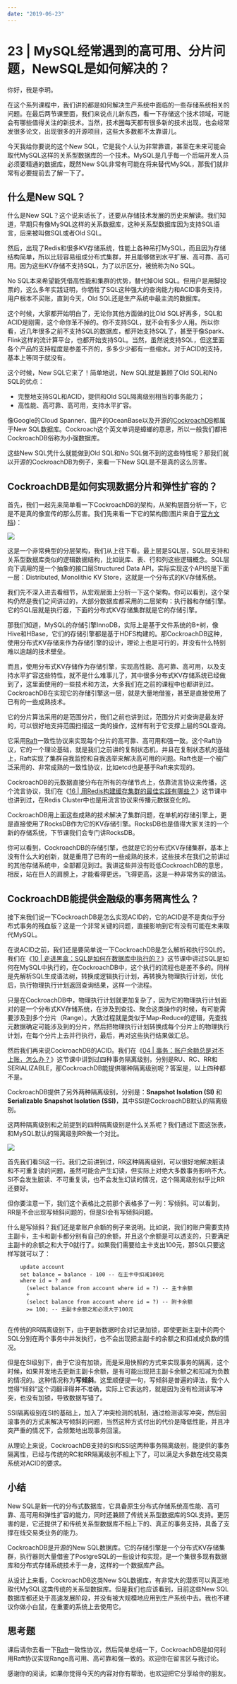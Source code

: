 ```yaml
---
date: "2019-06-23"
---  
```

      
# 23 | MySQL经常遇到的高可用、分片问题，NewSQL是如何解决的？
你好，我是李玥。

在这个系列课程中，我们讲的都是如何解决生产系统中面临的一些存储系统相关的问题。在最后两节课里面，我们来说点儿新东西，看一下存储这个技术领域，可能会有哪些值得关注的新技术。当然，技术圈每天都有很多新的技术出现，也会经常发很多论文，出现很多的开源项目，这些大多数都不太靠谱儿。

今天我给你要说的这个New SQL，它是我个人认为非常靠谱，甚至在未来可能会取代MySQL这样的关系型数据库的一个技术。MySQL是几乎每一个后端开发人员必须要精通的数据库，既然New SQL非常有可能在将来替代MySQL，那我们就非常有必要提前去了解一下了。

## 什么是New SQL？

什么是New SQL？这个说来话长了，还要从存储技术发展的历史来解读。我们知道，早期只有像MySQL这样的关系数据库，这种关系型数据库因为支持SQL语言，后来被叫做SQL或者Old SQL。

然后，出现了Redis和很多KV存储系统，性能上各种吊打MySQL，而且因为存储结构简单，所以比较容易组成分布式集群，并且能够做到水平扩展、高可靠、高可用。因为这些KV存储不支持SQL，为了以示区分，被统称为No SQL。

No SQL本来希望能凭借高性能和集群的优势，替代掉Old SQL。但用户是用脚投票的，这么多年实践证明，你牺牲了SQL这种强大的查询能力和ACID事务支持，用户根本不买账，直到今天，Old SQL还是生产系统中最主流的数据库。

<!-- [[[read_end]]] -->

这个时候，大家都开始明白了，无论你其他方面做的比Old SQL好再多，SQL和ACID是刚需，这个命你革不掉的。你不支持SQL，就不会有多少人用。所以你看，近几年很多之前不支持SQL的数据库，都开始支持SQL了，甚至于像Spark、Flink这样的流计算平台，也都开始支持SQL。当然，虽然说支持SQL，但这里面各个产品的支持程度是参差不齐的，多多少少都有一些缩水。对于ACID的支持，基本上等同于就没有。

这个时候，New SQL它来了！简单地说，New SQL就是兼顾了Old SQL和No SQL的优点：

* 完整地支持SQL和ACID，提供和Old SQL隔离级别相当的事务能力；
* 高性能、高可靠、高可用，支持水平扩容。

像Google的Cloud Spanner、国产的OceanBase以及开源的[CockroachDB](https://github.com/cockroachdb/cockroach)都属于New SQL数据库。Cockroach这个英文单词是蟑螂的意思，所以一般我们都把CockroachDB俗称为小强数据库。

这些New SQL凭什么就能做到Old SQL和No SQL做不到的这些特性呢？那我们就以开源的CockroachDB为例子，来看一下New SQL是不是真的这么厉害。

## CockroachDB是如何实现数据分片和弹性扩容的？

首先，我们一起先来简单看一下CockroachDB的架构，从架构层面分析一下，它是不是真的像宣传的那么厉害。我们先来看一下它的架构图\(图片来自于[官方文档](https://github.com/cockroachdb/cockroach/blob/master/docs/design.md)\)：

![](./httpsstatic001geekbangorgresourceimage8c828c78db973e66bb62b23c8e85afe78082.jpg)

这是一个非常典型的分层架构，我们从上往下看。最上层是SQL层，SQL层支持和关系型数据库类似的逻辑数据结构，比如说库、表、行和列这些逻辑概念。SQL层向下调用的是一个抽象的接口层Structured Data API，实际实现这个API的是下面一层：Distributed, Monolithic KV Store，这就是一个分布式的KV存储系统。

我们先不深入进去看细节，从宏观层面上分析一下这个架构。你可以看到，这个架构仍然是我们之间讲过的，大部分数据库都采用的二层架构：执行器和存储引擎。它的SQL层就是执行器，下面的分布式KV存储集群就是它的存储引擎。

那我们知道，MySQL的存储引擎InnoDB，实际上是基于文件系统的B+树，像Hive和HBase，它们的存储引擎都是基于HDFS构建的。那CockroachDB这种，使用分布式KV存储来作为存储引擎的设计，理论上也是可行的，并没有什么特别难以逾越的技术壁垒。

而且，使用分布式KV存储作为存储引擎，实现高性能、高可靠、高可用，以及支持水平扩容这些特性，就不是什么难事儿了，其中很多分布式KV存储系统已经做到了，这里面使用的一些技术和方法，大多我们在之前的课程中也都讲到过。CockroachDB在实现它的存储引擎这一层，就是大量地借鉴，甚至是直接使用了已有的一些成熟技术。

它的分片算法采用的是范围分片，我们之前也讲到过，范围分片对查询是最友好的，可以很好地支持范围扫描这一类的操作，这样有利于它支撑上层的SQL查询。

它采用[Raft](https://raft.github.io/)一致性协议来实现每个分片的高可靠、高可用和强一致。这个Raft协议，它的一个理论基础，就是我们之前讲的复制状态机，并且在复制状态机的基础上，Raft实现了集群自我监控和自我选举来解决高可用的问题。Raft也是一个被广泛采用的、非常成熟的一致性协议，比如etcd也是基于Raft来实现的。

CockroachDB的元数据直接分布在所有的存储节点上，依靠流言协议来传播，这个流言协议，我们在《[16 | 用Redis构建缓存集群的最佳实践有哪些？](https://time.geekbang.org/column/article/217590)》这节课中也讲到过，在Redis Cluster中也是用流言协议来传播元数据变化的。

CockroachDB用上面这些成熟的技术解决了集群问题，在单机的存储引擎上，更是直接使用了RocksDB作为它的KV存储引擎。RocksDB也是值得大家关注的一个新的存储系统，下节课我们会专门讲RocksDB。

你可以看到，CockroachDB的存储引擎，也就是它的分布式KV存储集群，基本上没有什么大的创新，就是重用了已有的一些成熟的技术，这些技术在我们之前讲过的其他存储系统中，全部都见到过。我讲这些并没有贬低CockroachDB的意思，相反，站在巨人的肩膀上，才能看得更远，飞得更高，这是一种非常务实的做法。

## CockroachDB能提供金融级的事务隔离性么？

接下来我们说一下CockroachDB是怎么实现ACID的，它的ACID是不是类似于分布式事务的残血版？这是一个非常关键的问题，直接影响到它有没有可能在未来取代MySQL。

在说ACID之前，我们还是要简单说一下CockroachDB是怎么解析和执行SQL的。我们在《[10 | 走进黑盒：SQL是如何在数据库中执行的？](https://time.geekbang.org/column/article/213176)》这节课中讲过SQL是如何在MySQL中执行的，在CockroachDB中，这个执行的流程也是差不多的。同样是先解析SQL生成语法树，转换成逻辑执行计划，再转换为物理执行计划，优化后，执行物理执行计划返回查询结果，这样一个流程。

只是在CockroachDB中，物理执行计划就更加复杂了，因为它的物理执行计划面对的是一个分布式KV存储系统，在涉及到查找、聚合这类操作的时候，有可能需要涉及到多个分片（Range）。大致过程就是类似于Map-Reduce的逻辑，先查找元数据确定可能涉及到的分片，然后把物理执行计划转换成每个分片上的物理执行计划，在每个分片上去并行执行，最后，再对这些执行结果做汇总。

然后我们再来说CockroachDB的ACID。我们在《[04 | 事务：账户余额总是对不上账，怎么办？](https://time.geekbang.org/column/article/206544)》这节课中讲到过四种事务隔离级别，分别是RU、RC、RR和SERIALIZABLE，那CockroachDB能提供哪种隔离级别呢？答案是，以上四种都不是。

CockroachDB提供了另外两种隔离级别，分别是：**Snapshot Isolation \(SI\)** 和 **Serializable Snapshot Isolation \(SSI\)**，其中SSI是CockroachDB默认的隔离级别。

这两种隔离级别和之前提到的四种隔离级别是什么关系呢？我们通过下面这张表，和MySQL默认的隔离级别RR做一个对比。

![](./httpsstatic001geekbangorgresourceimage206720e20d983ad7519e6eae11821a3f1567.jpg)

首先我们看SI这一行。我们之前讲到过，RR这种隔离级别，可以很好地解决脏读和不可重复读的问题，虽然可能会产生幻读，但实际上对绝大多数事务影响不大。SI不会发生脏读、不可重复读，也不会发生幻读的情况，这个隔离级别似乎比RR还要好。

但你要注意一下，我们这个表格比之前那个表格多了一列：写倾斜。可以看到，RR是不会出现写倾斜问题的，但是SI会有写倾斜问题。

什么是写倾斜？我们还是拿账户余额的例子来说明。比如说，我们的账户需要支持主副卡，主卡和副卡都分别有自己的余额，并且这个余额是可以透支的，只要满足主副卡的余额之和大于0就行了。如果我们需要给主卡支出100元，那SQL只要这样写就可以了：

```
    update account
    set balance = balance - 100 -- 在主卡中扣减100元
    where id = ? and
      (select balance from account where id = ?) -- 主卡余额
      +
      (select balance from account where id = ?) -- 附卡余额
      >= 100; -- 主副卡余额之和必须大于100元
    

```

在传统的RR隔离级别下，由于更新数据时会对记录加锁，即使更新主副卡的两个SQL分别在两个事务中并发执行，也不会出现把主副卡的余额之和扣减成负数的情况。

但是在SI级别下，由于它没有加锁，而是采用快照的方式来实现事务的隔离，这个时候，如果并发地去更新主副卡余额，是有可能出现把主副卡余额之和扣减为负数的情况的。这种情况称为**写倾斜**。这里顺便提一句，写倾斜是普遍的译法，我个人觉得“倾斜”这个词翻译得并不准确，实际上它表达的，就是因为没有检测读写冲突，也没有加锁，导致数据写错了。

SSI隔离级别在SI的基础上，加入了冲突检测的机制，通过检测读写冲突，然后回滚事务的方式来解决写倾斜的问题，当然这种方式付出的代价是降低性能，并且冲突严重的情况下，会频繁地出现事务回滚。

从理论上来说，CockroachDB支持的SI和SSI这两种事务隔离级别，能提供的事务隔离性，已经与传统的RC和RR隔离级别不相上下了，可以满足大多数在线交易类系统对ACID的要求。

## 小结

New SQL是新一代的分布式数据库，它具备原生分布式存储系统高性能、高可靠、高可用和弹性扩容的能力，同时还兼顾了传统关系型数据库的SQL支持。更厉害的是，它还提供了和传统关系型数据库不相上下的、真正的事务支持，具备了支撑在线交易类业务的能力。

CockroachDB是开源的New SQL数据库。它的存储引擎是一个分布式KV存储集群，执行器则大量借鉴了PostgreSQL的一些设计和实现，是一个集很多现有数据库和分布式存储系统技术于一身，这样的一个数据库产品。

从设计上来看，CockroachDB这类New SQL数据库，有非常大的潜质可以真正地取代MySQL这类传统的关系型数据库。但是我们也应该看到，目前这些New SQL数据库都还处于高速发展阶段，并没有被大规模地应用到生产系统中去。我也不建议你做小白鼠，在重要的系统上去使用它。

## 思考题

课后请你去看一下[Raft](https://raft.github.io/)一致性协议，然后简单总结一下，CockroachDB是如何利用Raft协议实现Range高可用、高可靠和强一致的。欢迎你在留言区与我讨论。

感谢你的阅读，如果你觉得今天的内容对你有帮助，也欢迎把它分享给你的朋友。